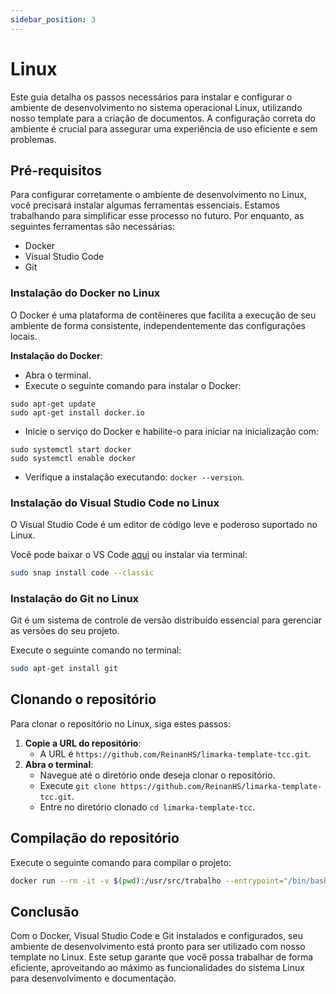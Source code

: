 ```yaml
---
sidebar_position: 3
---
```


# Linux

Este guia detalha os passos necessários para instalar e configurar o ambiente de desenvolvimento no sistema operacional Linux, utilizando nosso template para a criação de documentos. A configuração correta do ambiente é crucial para assegurar uma experiência de uso eficiente e sem problemas.

## Pré-requisitos

Para configurar corretamente o ambiente de desenvolvimento no Linux, você precisará instalar algumas ferramentas essenciais. Estamos trabalhando para simplificar esse processo no futuro. Por enquanto, as seguintes ferramentas são necessárias:

- Docker
- Visual Studio Code
- Git

### Instalação do Docker no Linux

O Docker é uma plataforma de contêineres que facilita a execução de seu ambiente de forma consistente, independentemente das configurações locais.

**Instalação do Docker**:

- Abra o terminal.
- Execute o seguinte comando para instalar o Docker:

```shell
sudo apt-get update
sudo apt-get install docker.io
```

- Inicie o serviço do Docker e habilite-o para iniciar na inicialização com:

```shell
sudo systemctl start docker 
sudo systemctl enable docker
```

- Verifique a instalação executando: `docker --version`.

### Instalação do Visual Studio Code no Linux

O Visual Studio Code é um editor de código leve e poderoso suportado no Linux.

Você pode baixar o VS Code [aqui](https://code.visualstudio.com/Download) ou instalar via terminal:
  
```bash
sudo snap install code --classic
```

### Instalação do Git no Linux

Git é um sistema de controle de versão distribuído essencial para gerenciar as versões do seu projeto.

Execute o seguinte comando no terminal:
  
```bash
sudo apt-get install git
```

## Clonando o repositório

Para clonar o repositório no Linux, siga estes passos:

1. **Copie a URL do repositório**:
   - A URL é `https://github.com/ReinanHS/limarka-template-tcc.git`.
2. **Abra o terminal**:
   - Navegue até o diretório onde deseja clonar o repositório.
   - Execute `git clone https://github.com/ReinanHS/limarka-template-tcc.git`.
   - Entre no diretório clonado `cd limarka-template-tcc`.

## Compilação do repositório

Execute o seguinte comando para compilar o projeto:

```bash
docker run --rm -it -v $(pwd):/usr/src/trabalho --entrypoint="/bin/bash" reinanhs/limarka-help:1.0.0 -c "limarka --version"
```

## Conclusão

Com o Docker, Visual Studio Code e Git instalados e configurados, seu ambiente de desenvolvimento está pronto para ser utilizado com nosso template no Linux. Este setup garante que você possa trabalhar de forma eficiente, aproveitando ao máximo as funcionalidades do sistema Linux para desenvolvimento e documentação.
